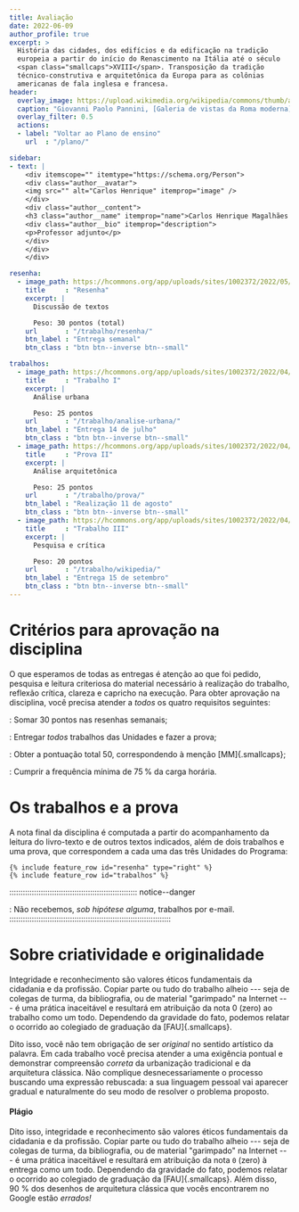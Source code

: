 ```yaml
---
title: Avaliação
date: 2022-06-09
author_profile: true
excerpt: >
  História das cidades, dos edifícios e da edificação na tradição
  europeia a partir do início do Renascimento na Itália até o século
  <span class="smallcaps">XVIII</span>. Transposição da tradição
  técnico-construtiva e arquitetônica da Europa para as colônias
  americanas de fala inglesa e francesa.
header:
  overlay_image: https://upload.wikimedia.org/wikipedia/commons/thumb/a/a7/Photograph_of_a_painting_of_paintings_(20938228960).jpg/2560px-Photograph_of_a_painting_of_paintings_(20938228960).jpg
  caption: "Giovanni Paolo Pannini, [Galeria de vistas da Roma moderna](https://commons.wikimedia.org/wiki/Category:Modern_Rome_(Giovanni_Paolo_Pannini)), 1754"
  overlay_filter: 0.5
  actions:
  - label: "Voltar ao Plano de ensino"
    url  : "/plano/"

sidebar:
- text: |
    <div itemscope="" itemtype="https://schema.org/Person">
    <div class="author__avatar">
    <img src="" alt="Carlos Henrique" itemprop="image" />
    </div>
    <div class="author__content">
    <h3 class="author__name" itemprop="name">Carlos Henrique Magalhães de Lima</h3>
    <div class="author__bio" itemprop="description">
    <p>Professor adjunto</p>
    </div>
    </div>
    </div>

resenha:
  - image_path: https://hcommons.org/app/uploads/sites/1002372/2022/05/teaser-640px-crespi-scaffale.jpg
    title     : "Resenha"
    excerpt: |
      Discussão de textos

      Peso: 30 pontos (total)
    url       : "/trabalho/resenha/"
    btn_label : "Entrega semanal"
    btn_class : "btn btn--inverse btn--small"

trabalhos:
  - image_path: https://hcommons.org/app/uploads/sites/1002372/2022/04/teaser-640px-Giovanni_Battista_Nolli-Nuova_Pianta_di_Roma_1748_05-12.jpg
    title     : "Trabalho I"
    excerpt: |
      Análise urbana

      Peso: 25 pontos
    url       : "/trabalho/analise-urbana/"
    btn_label : "Entrega 14 de julho"
    btn_class : "btn btn--inverse btn--small"
  - image_path: https://hcommons.org/app/uploads/sites/1002372/2022/04/teaser-Gallery-Louis-XVI-Library.jpg
    title     : "Prova II"
    excerpt: |
      Análise arquitetônica

      Peso: 25 pontos
    url       : "/trabalho/prova/"
    btn_label : "Realização 11 de agosto"
    btn_class : "btn btn--inverse btn--small"
  - image_path: https://hcommons.org/app/uploads/sites/1002372/2022/04/teaser-kooogimi-46-1.jpg
    title     : "Trabalho III"
    excerpt: |
      Pesquisa e crítica

      Peso: 20 pontos
    url       : "/trabalho/wikipedia/"
    btn_label : "Entrega 15 de setembro"
    btn_class : "btn btn--inverse btn--small"
---
```


# Critérios para aprovação na disciplina #

O que esperamos de todas as
entregas é atenção ao que foi pedido, pesquisa e leitura criteriosa do
material necessário à realização do trabalho, reflexão crítica, clareza
e capricho na execução. Para obter aprovação na disciplina, você precisa
atender a *todos* os quatro requisitos seguintes:

<i class="fas fa-tasks"></i>

: Somar 30 pontos nas resenhas semanais;

: Entregar *todos* trabalhos das Unidades e fazer a prova;

: Obter a pontuação total 50, correspondendo à menção [MM]{.smallcaps};

: Cumprir a frequência mínima de 75 % da carga horária.

# Os trabalhos e a prova #

A nota final da disciplina é computada a partir do acompanhamento da
leitura do livro-texto e de outros textos indicados, além de dois
trabalhos e uma prova, que correspondem a cada uma das três Unidades do
Programa:

```{=html}
{% include feature_row id="resenha" type="right" %}
{% include feature_row id="trabalhos" %}
```

::::::::::::::::::::::::::::::::::::::::::::::::::::::::: notice--danger
<i class="fas fa-inbox"></i>

: Não recebemos, *sob
hipótese alguma*, trabalhos por e-mail.
::::::::::::::::::::::::::::::::::::::::::::::::::::::::::::::::::::::::

# Sobre criatividade e originalidade #

Integridade e reconhecimento são valores éticos fundamentais da
cidadania e da profissão. Copiar parte ou tudo do trabalho alheio ---
seja de colegas de turma, da bibliografia, ou de material "garimpado" na
Internet --- é uma prática inaceitável e resultará em atribuição da nota
0 (zero) ao trabalho como um todo. Dependendo da gravidade do fato,
podemos relatar o ocorrido ao colegiado de graduação da [FAU]{.smallcaps}.

Dito isso, você não tem obrigação de ser *original* no sentido artístico
da palavra. Em cada trabalho você precisa atender a uma exigência
pontual e demonstrar compreensão *correta* da urbanização tradicional e
da arquitetura clássica. Não complique desnecessariamente o processo
buscando uma expressão rebuscada: a sua linguagem pessoal vai aparecer
gradual e naturalmente do seu modo de resolver o problema proposto.

#### Plágio ####

Dito isso, integridade e reconhecimento são valores éticos fundamentais
da cidadania e da profissão. Copiar parte ou tudo do trabalho alheio ---
seja de colegas de turma, da bibliografia, ou de material "garimpado" na
Internet --- é uma prática inaceitável e resultará em atribuição da nota
`0` (zero) à entrega como um todo. Dependendo da gravidade do fato,
podemos relatar o ocorrido ao colegiado de graduação da
[FAU]{.smallcaps}. Além disso, 90 % dos desenhos de arquitetura clássica
que vocês encontrarem no Google estão *errados!*

[Aprender 3]: https://aprender3.unb.br/course/view.php?id=13869


